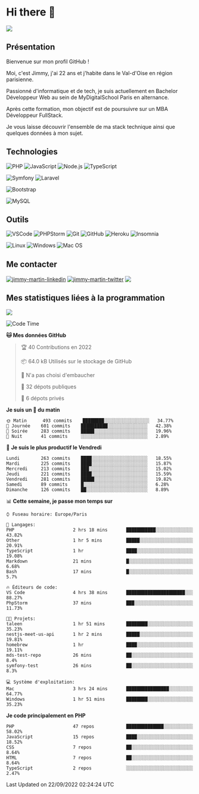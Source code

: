 # Hi there 👋

![](https://komarev.com/ghpvc/?username=jimmy-martin&color=1a1b27)

<!--
**jimmy-martin/jimmy-martin** is a ✨ _special_ ✨ repository because its `README.md` (this file) appears on your GitHub profile.

Here are some ideas to get you started:

- 🔭 I’m currently working on ...
- 🌱 I’m currently learning ...
- 👯 I’m looking to collaborate on ...
- 🤔 I’m looking for help with ...
- 💬 Ask me about ...
- 📫 How to reach me: ...
- 😄 Pronouns: ...
- ⚡ Fun fact: ...
-->

## Présentation

Bienvenue sur mon profil GitHub !

Moi, c'est Jimmy, j'ai 22 ans et j'habite dans le Val-d'Oise en région parisienne.

Passionné d'informatique et de tech, je suis actuellement en Bachelor Développeur Web au sein de MyDigitalSchool Paris en alternance.

Après cette formation, mon objectif est de poursuivre sur un MBA Développeur FullStack.

Je vous laisse découvrir l'ensemble de ma stack technique ainsi que quelques données à mon sujet.

## Technologies

<div>

![PHP](https://img.shields.io/badge/PHP-777BB4?style=for-the-badge&logo=php&logoColor=white) ![JavaScript](https://img.shields.io/badge/JavaScript-F7DF1E?style=for-the-badge&logo=javascript&logoColor=black) ![Node.js](https://img.shields.io/badge/Node.js-43853D?style=for-the-badge&logo=node.js&logoColor=white) ![TypeScript](https://img.shields.io/badge/TypeScript-007ACC?style=for-the-badge&logo=typescript&logoColor=white)

</div>
<div>

![Symfony](https://img.shields.io/badge/Symfony-092E20?style=for-the-badge&logo=symfony&logoColor=white) ![Laravel](https://img.shields.io/badge/Laravel-FF2D20?style=for-the-badge&logo=laravel&logoColor=white)

</div>
<div>

![Bootstrap](https://img.shields.io/badge/Bootstrap-563D7C?style=for-the-badge&logo=bootstrap&logoColor=white)

</div>
<div>

![MySQL](https://img.shields.io/badge/MySQL-4479A1?style=for-the-badge&logo=mysql&logoColor=white)

</div>

## Outils

![VSCode](https://img.shields.io/badge/VSCode-007ACC?style=for-the-badge&logo=visual-studio-code&logoColor=white)
![PHPStorm](http://img.shields.io/badge/-PHPStorm-181717?style=for-the-badge&logo=phpstorm&logoColor=white)
![Git](https://img.shields.io/badge/Git-E44C30?style=for-the-badge&logo=git&logoColor=white)
![GitHub](https://img.shields.io/badge/GitHub-100000?style=for-the-badge&logo=github&logoColor=white)
![Heroku](https://img.shields.io/badge/Heroku-6762a6?style=for-the-badge&logo=heroku&logoColor=white)
![Insomnia](https://img.shields.io/badge/Insomnia-5600cd?style=for-the-badge&logo=insomnia&logoColor=white)

![Linux](https://img.shields.io/badge/Linux-FCC624?style=for-the-badge&logo=linux&logoColor=white)
![Windows](https://img.shields.io/badge/Windows-0078D6?style=for-the-badge&logo=windows&logoColor=white)
![Mac OS](https://img.shields.io/badge/mac%20os-000000?style=for-the-badge&logo=apple&logoColor=white)

## Me contacter

<p>
<a href="https://www.linkedin.com/in/jimmy-martin-dev/" target="blank"><img align="center" src="https://img.shields.io/badge/-LinkedIn-0077B5?style=for-the-badge&logo=Linkedin&logoColor=white&link=https://www.linkedin.com/in/jimmy-martin-dev/" alt="jimmy-martin-linkedin"/></a>
<a href="https://twitter.com/jimmydev_" target="blank"><img align="center" src="https://img.shields.io/badge/-Twitter-1DA1F2?style=for-the-badge&logo=Twitter&logoColor=white&link=https://twitter.com/jimmydev_" alt="jimmy-martin-twitter"/></a>
 <a href="mailto:jimmy.martin952@gmail.com" target="blank"><img align="center" src="https://img.shields.io/badge/gmail-D14836?style=for-the-badge&logo=gmail&logoColor=white" /></a>
</p>

## Mes statistiques liées à la programmation

<a href="https://github-readme-stats.vercel.app/api/top-langs/?username=jimmy-martin&layout=compact">
  <img align="center" src="https://github-readme-stats.vercel.app/api/top-langs/?username=jimmy-martin&layout=compact"/>
</a>



<!--START_SECTION:waka-->
![Code Time](http://img.shields.io/badge/Code%20Time-1%2C114%20hrs%2021%20mins-blue)

**🐱 Mes données GitHub** 

> 🏆 40 Contributions en 2022
 > 
> 📦 64.0 kB Utilisés sur le stockage de GitHub 
 > 
> 🚫 N'a pas choisi d'embaucher
 > 
> 📜 32 dépots publiques 
 > 
> 🔑 6 dépots privés  
 > 
**Je suis un 🐤 du matin** 

```text
🌞 Matin      493 commits    ████████░░░░░░░░░░░░░░░░░   34.77% 
🌆 Journée    601 commits    ██████████░░░░░░░░░░░░░░░   42.38% 
🌃 Soirée     283 commits    █████░░░░░░░░░░░░░░░░░░░░   19.96% 
🌙 Nuit       41 commits     ░░░░░░░░░░░░░░░░░░░░░░░░░   2.89%

```
📅 **Je suis le plus productif le Vendredi** 

```text
Lundi        263 commits    ████░░░░░░░░░░░░░░░░░░░░░   18.55% 
Mardi        225 commits    ████░░░░░░░░░░░░░░░░░░░░░   15.87% 
Mercredi     213 commits    ███░░░░░░░░░░░░░░░░░░░░░░   15.02% 
Jeudi        221 commits    ████░░░░░░░░░░░░░░░░░░░░░   15.59% 
Vendredi     281 commits    █████░░░░░░░░░░░░░░░░░░░░   19.82% 
Samedi       89 commits     █░░░░░░░░░░░░░░░░░░░░░░░░   6.28% 
Dimanche     126 commits    ██░░░░░░░░░░░░░░░░░░░░░░░   8.89%

```


📊 **Cette semaine, je passe mon temps sur** 

```text
⌚︎ Fuseau horaire: Europe/Paris

💬 Langages: 
PHP                      2 hrs 18 mins       ███████████░░░░░░░░░░░░░░   43.82% 
Other                    1 hr 5 mins         █████░░░░░░░░░░░░░░░░░░░░   20.91% 
TypeScript               1 hr                ████░░░░░░░░░░░░░░░░░░░░░   19.08% 
Markdown                 21 mins             █░░░░░░░░░░░░░░░░░░░░░░░░   6.68% 
Bash                     17 mins             █░░░░░░░░░░░░░░░░░░░░░░░░   5.7%

🔥 Éditeurs de code: 
VS Code                  4 hrs 38 mins       ██████████████████████░░░   88.27% 
PhpStorm                 37 mins             ███░░░░░░░░░░░░░░░░░░░░░░   11.73%

🐱‍💻 Projets: 
taleen                   1 hr 51 mins        ████████░░░░░░░░░░░░░░░░░   35.23% 
nestjs-meet-us-api       1 hr 2 mins         █████░░░░░░░░░░░░░░░░░░░░   19.81% 
homebrew                 1 hr                ████░░░░░░░░░░░░░░░░░░░░░   19.11% 
mds-test-repo            26 mins             ██░░░░░░░░░░░░░░░░░░░░░░░   8.4% 
symfony-test             26 mins             ██░░░░░░░░░░░░░░░░░░░░░░░   8.3%

💻 Système d'exploitation: 
Mac                      3 hrs 24 mins       ████████████████░░░░░░░░░   64.77% 
Windows                  1 hr 51 mins        ████████░░░░░░░░░░░░░░░░░   35.23%

```

**Je code principalement en PHP** 

```text
PHP                      47 repos            ██████████████░░░░░░░░░░░   58.02% 
JavaScript               15 repos            ████░░░░░░░░░░░░░░░░░░░░░   18.52% 
CSS                      7 repos             ██░░░░░░░░░░░░░░░░░░░░░░░   8.64% 
HTML                     7 repos             ██░░░░░░░░░░░░░░░░░░░░░░░   8.64% 
TypeScript               2 repos             ░░░░░░░░░░░░░░░░░░░░░░░░░   2.47%

```



 Last Updated on 22/09/2022 02:24:24 UTC
<!--END_SECTION:waka-->


